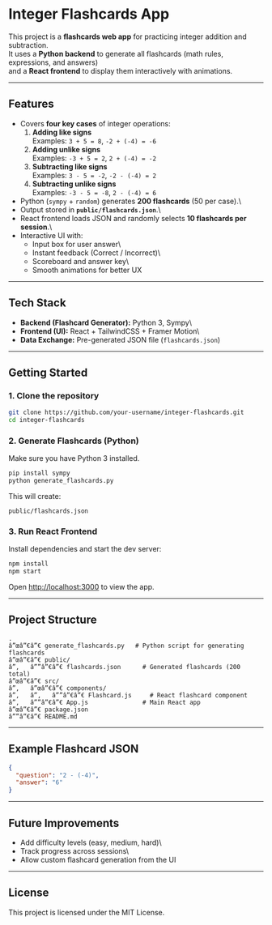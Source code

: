 # Integer Flashcards App

This project is a **flashcards web app** for practicing integer addition
and subtraction.\
It uses a **Python backend** to generate all flashcards (math rules,
expressions, and answers)\
and a **React frontend** to display them interactively with animations.

------------------------------------------------------------------------

## Features

-   Covers **four key cases** of integer operations:
    1.  **Adding like signs**\
        Examples: `3 + 5 = 8`, `-2 + (-4) = -6`
    2.  **Adding unlike signs**\
        Examples: `-3 + 5 = 2`, `2 + (-4) = -2`
    3.  **Subtracting like signs**\
        Examples: `3 - 5 = -2`, `-2 - (-4) = 2`
    4.  **Subtracting unlike signs**\
        Examples: `-3 - 5 = -8`, `2 - (-4) = 6`
-   Python (`sympy` + `random`) generates **200 flashcards** (50 per
    case).\
-   Output stored in **`public/flashcards.json`**.\
-   React frontend loads JSON and randomly selects **10 flashcards per
    session**.\
-   Interactive UI with:
    -   Input box for user answer\
    -   Instant feedback (Correct / Incorrect)\
    -   Scoreboard and answer key\
    -   Smooth animations for better UX

------------------------------------------------------------------------

## Tech Stack

-   **Backend (Flashcard Generator):** Python 3, Sympy\
-   **Frontend (UI):** React + TailwindCSS + Framer Motion\
-   **Data Exchange:** Pre-generated JSON file (`flashcards.json`)

------------------------------------------------------------------------

## Getting Started

### 1. Clone the repository

``` bash
git clone https://github.com/your-username/integer-flashcards.git
cd integer-flashcards
```

### 2. Generate Flashcards (Python)

Make sure you have Python 3 installed.

``` bash
pip install sympy
python generate_flashcards.py
```

This will create:

    public/flashcards.json

### 3. Run React Frontend

Install dependencies and start the dev server:

``` bash
npm install
npm start
```

Open <http://localhost:3000> to view the app.

------------------------------------------------------------------------

## Project Structure

    .
    â”œâ”€â”€ generate_flashcards.py   # Python script for generating flashcards
    â”œâ”€â”€ public/
    â”‚   â””â”€â”€ flashcards.json      # Generated flashcards (200 total)
    â”œâ”€â”€ src/
    â”‚   â”œâ”€â”€ components/
    â”‚   â”‚   â””â”€â”€ Flashcard.js     # React flashcard component
    â”‚   â””â”€â”€ App.js               # Main React app
    â”œâ”€â”€ package.json
    â””â”€â”€ README.md

------------------------------------------------------------------------

## Example Flashcard JSON

``` json
{
  "question": "2 - (-4)",
  "answer": "6"
}
```

------------------------------------------------------------------------

## Future Improvements

-   Add difficulty levels (easy, medium, hard)\
-   Track progress across sessions\
-   Allow custom flashcard generation from the UI

------------------------------------------------------------------------

## License

This project is licensed under the MIT License.